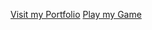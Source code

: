 [Visit my Portfolio](https://portfolio-4a2e3.web.app/)
[Play my Game](https://bharath-bandaru.github.io/chain-reaction-game/)